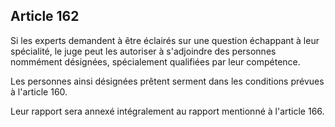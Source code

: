 Article 162
----
Si les experts demandent à être éclairés sur une question échappant à leur
spécialité, le juge peut les autoriser à s'adjoindre des personnes nommément
désignées, spécialement qualifiées par leur compétence.

Les personnes ainsi désignées prêtent serment dans les conditions prévues à
l'article 160.

Leur rapport sera annexé intégralement au rapport mentionné à l'article 166.
